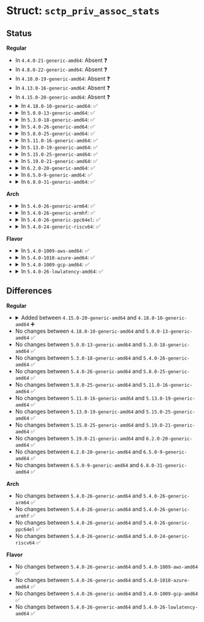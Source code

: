 # Struct: <code>sctp_priv_assoc_stats</code>

## Status
<b>Regular</b>
<ul>
<li>
In <code>4.4.0-21-generic-amd64</code>: Absent ❓
</li>
<li>
In <code>4.8.0-22-generic-amd64</code>: Absent ❓
</li>
<li>
In <code>4.10.0-19-generic-amd64</code>: Absent ❓
</li>
<li>
In <code>4.13.0-16-generic-amd64</code>: Absent ❓
</li>
<li>
In <code>4.15.0-20-generic-amd64</code>: Absent ❓
</li>
<li>
<details>
<summary>In <code>4.18.0-10-generic-amd64</code>: ✅</summary>

```c
struct sctp_priv_assoc_stats {
    struct __kernel_sockaddr_storage obs_rto_ipaddr;
    __u64 max_obs_rto;
    __u64 isacks;
    __u64 osacks;
    __u64 opackets;
    __u64 ipackets;
    __u64 rtxchunks;
    __u64 outofseqtsns;
    __u64 idupchunks;
    __u64 gapcnt;
    __u64 ouodchunks;
    __u64 iuodchunks;
    __u64 oodchunks;
    __u64 iodchunks;
    __u64 octrlchunks;
    __u64 ictrlchunks;
}
```
</details>
</li>
<li>
<details>
<summary>In <code>5.0.0-13-generic-amd64</code>: ✅</summary>

```c
struct sctp_priv_assoc_stats {
    struct __kernel_sockaddr_storage obs_rto_ipaddr;
    __u64 max_obs_rto;
    __u64 isacks;
    __u64 osacks;
    __u64 opackets;
    __u64 ipackets;
    __u64 rtxchunks;
    __u64 outofseqtsns;
    __u64 idupchunks;
    __u64 gapcnt;
    __u64 ouodchunks;
    __u64 iuodchunks;
    __u64 oodchunks;
    __u64 iodchunks;
    __u64 octrlchunks;
    __u64 ictrlchunks;
}
```
</details>
</li>
<li>
<details>
<summary>In <code>5.3.0-18-generic-amd64</code>: ✅</summary>

```c
struct sctp_priv_assoc_stats {
    struct __kernel_sockaddr_storage obs_rto_ipaddr;
    __u64 max_obs_rto;
    __u64 isacks;
    __u64 osacks;
    __u64 opackets;
    __u64 ipackets;
    __u64 rtxchunks;
    __u64 outofseqtsns;
    __u64 idupchunks;
    __u64 gapcnt;
    __u64 ouodchunks;
    __u64 iuodchunks;
    __u64 oodchunks;
    __u64 iodchunks;
    __u64 octrlchunks;
    __u64 ictrlchunks;
}
```
</details>
</li>
<li>
<details>
<summary>In <code>5.4.0-26-generic-amd64</code>: ✅</summary>

```c
struct sctp_priv_assoc_stats {
    struct __kernel_sockaddr_storage obs_rto_ipaddr;
    __u64 max_obs_rto;
    __u64 isacks;
    __u64 osacks;
    __u64 opackets;
    __u64 ipackets;
    __u64 rtxchunks;
    __u64 outofseqtsns;
    __u64 idupchunks;
    __u64 gapcnt;
    __u64 ouodchunks;
    __u64 iuodchunks;
    __u64 oodchunks;
    __u64 iodchunks;
    __u64 octrlchunks;
    __u64 ictrlchunks;
}
```
</details>
</li>
<li>
<details>
<summary>In <code>5.8.0-25-generic-amd64</code>: ✅</summary>

```c
struct sctp_priv_assoc_stats {
    struct __kernel_sockaddr_storage obs_rto_ipaddr;
    __u64 max_obs_rto;
    __u64 isacks;
    __u64 osacks;
    __u64 opackets;
    __u64 ipackets;
    __u64 rtxchunks;
    __u64 outofseqtsns;
    __u64 idupchunks;
    __u64 gapcnt;
    __u64 ouodchunks;
    __u64 iuodchunks;
    __u64 oodchunks;
    __u64 iodchunks;
    __u64 octrlchunks;
    __u64 ictrlchunks;
}
```
</details>
</li>
<li>
<details>
<summary>In <code>5.11.0-16-generic-amd64</code>: ✅</summary>

```c
struct sctp_priv_assoc_stats {
    struct __kernel_sockaddr_storage obs_rto_ipaddr;
    __u64 max_obs_rto;
    __u64 isacks;
    __u64 osacks;
    __u64 opackets;
    __u64 ipackets;
    __u64 rtxchunks;
    __u64 outofseqtsns;
    __u64 idupchunks;
    __u64 gapcnt;
    __u64 ouodchunks;
    __u64 iuodchunks;
    __u64 oodchunks;
    __u64 iodchunks;
    __u64 octrlchunks;
    __u64 ictrlchunks;
}
```
</details>
</li>
<li>
<details>
<summary>In <code>5.13.0-19-generic-amd64</code>: ✅</summary>

```c
struct sctp_priv_assoc_stats {
    struct __kernel_sockaddr_storage obs_rto_ipaddr;
    __u64 max_obs_rto;
    __u64 isacks;
    __u64 osacks;
    __u64 opackets;
    __u64 ipackets;
    __u64 rtxchunks;
    __u64 outofseqtsns;
    __u64 idupchunks;
    __u64 gapcnt;
    __u64 ouodchunks;
    __u64 iuodchunks;
    __u64 oodchunks;
    __u64 iodchunks;
    __u64 octrlchunks;
    __u64 ictrlchunks;
}
```
</details>
</li>
<li>
<details>
<summary>In <code>5.15.0-25-generic-amd64</code>: ✅</summary>

```c
struct sctp_priv_assoc_stats {
    struct __kernel_sockaddr_storage obs_rto_ipaddr;
    __u64 max_obs_rto;
    __u64 isacks;
    __u64 osacks;
    __u64 opackets;
    __u64 ipackets;
    __u64 rtxchunks;
    __u64 outofseqtsns;
    __u64 idupchunks;
    __u64 gapcnt;
    __u64 ouodchunks;
    __u64 iuodchunks;
    __u64 oodchunks;
    __u64 iodchunks;
    __u64 octrlchunks;
    __u64 ictrlchunks;
}
```
</details>
</li>
<li>
<details>
<summary>In <code>5.19.0-21-generic-amd64</code>: ✅</summary>

```c
struct sctp_priv_assoc_stats {
    struct __kernel_sockaddr_storage obs_rto_ipaddr;
    __u64 max_obs_rto;
    __u64 isacks;
    __u64 osacks;
    __u64 opackets;
    __u64 ipackets;
    __u64 rtxchunks;
    __u64 outofseqtsns;
    __u64 idupchunks;
    __u64 gapcnt;
    __u64 ouodchunks;
    __u64 iuodchunks;
    __u64 oodchunks;
    __u64 iodchunks;
    __u64 octrlchunks;
    __u64 ictrlchunks;
}
```
</details>
</li>
<li>
<details>
<summary>In <code>6.2.0-20-generic-amd64</code>: ✅</summary>

```c
struct sctp_priv_assoc_stats {
    struct __kernel_sockaddr_storage obs_rto_ipaddr;
    __u64 max_obs_rto;
    __u64 isacks;
    __u64 osacks;
    __u64 opackets;
    __u64 ipackets;
    __u64 rtxchunks;
    __u64 outofseqtsns;
    __u64 idupchunks;
    __u64 gapcnt;
    __u64 ouodchunks;
    __u64 iuodchunks;
    __u64 oodchunks;
    __u64 iodchunks;
    __u64 octrlchunks;
    __u64 ictrlchunks;
}
```
</details>
</li>
<li>
<details>
<summary>In <code>6.5.0-9-generic-amd64</code>: ✅</summary>

```c
struct sctp_priv_assoc_stats {
    struct __kernel_sockaddr_storage obs_rto_ipaddr;
    __u64 max_obs_rto;
    __u64 isacks;
    __u64 osacks;
    __u64 opackets;
    __u64 ipackets;
    __u64 rtxchunks;
    __u64 outofseqtsns;
    __u64 idupchunks;
    __u64 gapcnt;
    __u64 ouodchunks;
    __u64 iuodchunks;
    __u64 oodchunks;
    __u64 iodchunks;
    __u64 octrlchunks;
    __u64 ictrlchunks;
}
```
</details>
</li>
<li>
<details>
<summary>In <code>6.8.0-31-generic-amd64</code>: ✅</summary>

```c
struct sctp_priv_assoc_stats {
    struct __kernel_sockaddr_storage obs_rto_ipaddr;
    __u64 max_obs_rto;
    __u64 isacks;
    __u64 osacks;
    __u64 opackets;
    __u64 ipackets;
    __u64 rtxchunks;
    __u64 outofseqtsns;
    __u64 idupchunks;
    __u64 gapcnt;
    __u64 ouodchunks;
    __u64 iuodchunks;
    __u64 oodchunks;
    __u64 iodchunks;
    __u64 octrlchunks;
    __u64 ictrlchunks;
}
```
</details>
</li>
</ul>
<b>Arch</b>
<ul>
<li>
<details>
<summary>In <code>5.4.0-26-generic-arm64</code>: ✅</summary>

```c
struct sctp_priv_assoc_stats {
    struct __kernel_sockaddr_storage obs_rto_ipaddr;
    __u64 max_obs_rto;
    __u64 isacks;
    __u64 osacks;
    __u64 opackets;
    __u64 ipackets;
    __u64 rtxchunks;
    __u64 outofseqtsns;
    __u64 idupchunks;
    __u64 gapcnt;
    __u64 ouodchunks;
    __u64 iuodchunks;
    __u64 oodchunks;
    __u64 iodchunks;
    __u64 octrlchunks;
    __u64 ictrlchunks;
}
```
</details>
</li>
<li>
<details>
<summary>In <code>5.4.0-26-generic-armhf</code>: ✅</summary>

```c
struct sctp_priv_assoc_stats {
    struct __kernel_sockaddr_storage obs_rto_ipaddr;
    __u64 max_obs_rto;
    __u64 isacks;
    __u64 osacks;
    __u64 opackets;
    __u64 ipackets;
    __u64 rtxchunks;
    __u64 outofseqtsns;
    __u64 idupchunks;
    __u64 gapcnt;
    __u64 ouodchunks;
    __u64 iuodchunks;
    __u64 oodchunks;
    __u64 iodchunks;
    __u64 octrlchunks;
    __u64 ictrlchunks;
}
```
</details>
</li>
<li>
<details>
<summary>In <code>5.4.0-26-generic-ppc64el</code>: ✅</summary>

```c
struct sctp_priv_assoc_stats {
    struct __kernel_sockaddr_storage obs_rto_ipaddr;
    __u64 max_obs_rto;
    __u64 isacks;
    __u64 osacks;
    __u64 opackets;
    __u64 ipackets;
    __u64 rtxchunks;
    __u64 outofseqtsns;
    __u64 idupchunks;
    __u64 gapcnt;
    __u64 ouodchunks;
    __u64 iuodchunks;
    __u64 oodchunks;
    __u64 iodchunks;
    __u64 octrlchunks;
    __u64 ictrlchunks;
}
```
</details>
</li>
<li>
<details>
<summary>In <code>5.4.0-24-generic-riscv64</code>: ✅</summary>

```c
struct sctp_priv_assoc_stats {
    struct __kernel_sockaddr_storage obs_rto_ipaddr;
    __u64 max_obs_rto;
    __u64 isacks;
    __u64 osacks;
    __u64 opackets;
    __u64 ipackets;
    __u64 rtxchunks;
    __u64 outofseqtsns;
    __u64 idupchunks;
    __u64 gapcnt;
    __u64 ouodchunks;
    __u64 iuodchunks;
    __u64 oodchunks;
    __u64 iodchunks;
    __u64 octrlchunks;
    __u64 ictrlchunks;
}
```
</details>
</li>
</ul>
<b>Flavor</b>
<ul>
<li>
<details>
<summary>In <code>5.4.0-1009-aws-amd64</code>: ✅</summary>

```c
struct sctp_priv_assoc_stats {
    struct __kernel_sockaddr_storage obs_rto_ipaddr;
    __u64 max_obs_rto;
    __u64 isacks;
    __u64 osacks;
    __u64 opackets;
    __u64 ipackets;
    __u64 rtxchunks;
    __u64 outofseqtsns;
    __u64 idupchunks;
    __u64 gapcnt;
    __u64 ouodchunks;
    __u64 iuodchunks;
    __u64 oodchunks;
    __u64 iodchunks;
    __u64 octrlchunks;
    __u64 ictrlchunks;
}
```
</details>
</li>
<li>
<details>
<summary>In <code>5.4.0-1010-azure-amd64</code>: ✅</summary>

```c
struct sctp_priv_assoc_stats {
    struct __kernel_sockaddr_storage obs_rto_ipaddr;
    __u64 max_obs_rto;
    __u64 isacks;
    __u64 osacks;
    __u64 opackets;
    __u64 ipackets;
    __u64 rtxchunks;
    __u64 outofseqtsns;
    __u64 idupchunks;
    __u64 gapcnt;
    __u64 ouodchunks;
    __u64 iuodchunks;
    __u64 oodchunks;
    __u64 iodchunks;
    __u64 octrlchunks;
    __u64 ictrlchunks;
}
```
</details>
</li>
<li>
<details>
<summary>In <code>5.4.0-1009-gcp-amd64</code>: ✅</summary>

```c
struct sctp_priv_assoc_stats {
    struct __kernel_sockaddr_storage obs_rto_ipaddr;
    __u64 max_obs_rto;
    __u64 isacks;
    __u64 osacks;
    __u64 opackets;
    __u64 ipackets;
    __u64 rtxchunks;
    __u64 outofseqtsns;
    __u64 idupchunks;
    __u64 gapcnt;
    __u64 ouodchunks;
    __u64 iuodchunks;
    __u64 oodchunks;
    __u64 iodchunks;
    __u64 octrlchunks;
    __u64 ictrlchunks;
}
```
</details>
</li>
<li>
<details>
<summary>In <code>5.4.0-26-lowlatency-amd64</code>: ✅</summary>

```c
struct sctp_priv_assoc_stats {
    struct __kernel_sockaddr_storage obs_rto_ipaddr;
    __u64 max_obs_rto;
    __u64 isacks;
    __u64 osacks;
    __u64 opackets;
    __u64 ipackets;
    __u64 rtxchunks;
    __u64 outofseqtsns;
    __u64 idupchunks;
    __u64 gapcnt;
    __u64 ouodchunks;
    __u64 iuodchunks;
    __u64 oodchunks;
    __u64 iodchunks;
    __u64 octrlchunks;
    __u64 ictrlchunks;
}
```
</details>
</li>
</ul>

## Differences
<b>Regular</b>
<ul>
<li>
<details>
<summary>Added between <code>4.15.0-20-generic-amd64</code> and <code>4.18.0-10-generic-amd64</code> ➕</summary>

```c
struct sctp_priv_assoc_stats {
    struct __kernel_sockaddr_storage obs_rto_ipaddr;
    __u64 max_obs_rto;
    __u64 isacks;
    __u64 osacks;
    __u64 opackets;
    __u64 ipackets;
    __u64 rtxchunks;
    __u64 outofseqtsns;
    __u64 idupchunks;
    __u64 gapcnt;
    __u64 ouodchunks;
    __u64 iuodchunks;
    __u64 oodchunks;
    __u64 iodchunks;
    __u64 octrlchunks;
    __u64 ictrlchunks;
}
```
</details>
</li>
<li>
No changes between <code>4.18.0-10-generic-amd64</code> and <code>5.0.0-13-generic-amd64</code> ✅
</li>
<li>
No changes between <code>5.0.0-13-generic-amd64</code> and <code>5.3.0-18-generic-amd64</code> ✅
</li>
<li>
No changes between <code>5.3.0-18-generic-amd64</code> and <code>5.4.0-26-generic-amd64</code> ✅
</li>
<li>
No changes between <code>5.4.0-26-generic-amd64</code> and <code>5.8.0-25-generic-amd64</code> ✅
</li>
<li>
No changes between <code>5.8.0-25-generic-amd64</code> and <code>5.11.0-16-generic-amd64</code> ✅
</li>
<li>
No changes between <code>5.11.0-16-generic-amd64</code> and <code>5.13.0-19-generic-amd64</code> ✅
</li>
<li>
No changes between <code>5.13.0-19-generic-amd64</code> and <code>5.15.0-25-generic-amd64</code> ✅
</li>
<li>
No changes between <code>5.15.0-25-generic-amd64</code> and <code>5.19.0-21-generic-amd64</code> ✅
</li>
<li>
No changes between <code>5.19.0-21-generic-amd64</code> and <code>6.2.0-20-generic-amd64</code> ✅
</li>
<li>
No changes between <code>6.2.0-20-generic-amd64</code> and <code>6.5.0-9-generic-amd64</code> ✅
</li>
<li>
No changes between <code>6.5.0-9-generic-amd64</code> and <code>6.8.0-31-generic-amd64</code> ✅
</li>
</ul>
<b>Arch</b>
<ul>
<li>
No changes between <code>5.4.0-26-generic-amd64</code> and <code>5.4.0-26-generic-arm64</code> ✅
</li>
<li>
No changes between <code>5.4.0-26-generic-amd64</code> and <code>5.4.0-26-generic-armhf</code> ✅
</li>
<li>
No changes between <code>5.4.0-26-generic-amd64</code> and <code>5.4.0-26-generic-ppc64el</code> ✅
</li>
<li>
No changes between <code>5.4.0-26-generic-amd64</code> and <code>5.4.0-24-generic-riscv64</code> ✅
</li>
</ul>
<b>Flavor</b>
<ul>
<li>
No changes between <code>5.4.0-26-generic-amd64</code> and <code>5.4.0-1009-aws-amd64</code> ✅
</li>
<li>
No changes between <code>5.4.0-26-generic-amd64</code> and <code>5.4.0-1010-azure-amd64</code> ✅
</li>
<li>
No changes between <code>5.4.0-26-generic-amd64</code> and <code>5.4.0-1009-gcp-amd64</code> ✅
</li>
<li>
No changes between <code>5.4.0-26-generic-amd64</code> and <code>5.4.0-26-lowlatency-amd64</code> ✅
</li>
</ul>
